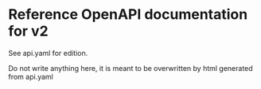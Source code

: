 # Reference OpenAPI documentation for v2

See api.yaml for edition.

Do not write anything here, it is meant to be overwritten by html generated from api.yaml
